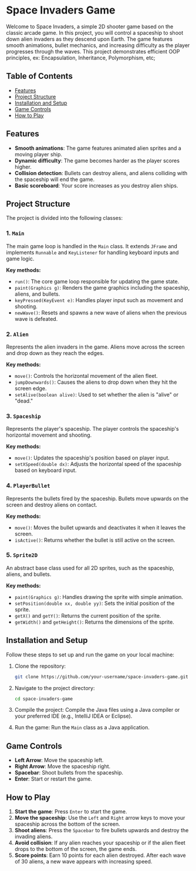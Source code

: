 # Space Invaders Game

Welcome to Space Invaders, a simple 2D shooter game based on the classic arcade game. In this project, you will control a spaceship to shoot down alien invaders as they descend upon Earth. The game features smooth animations, bullet mechanics, and increasing difficulty as the player progresses through the waves. This project demonstrates efficient OOP principles, ex: Encapsulation, Inheritance, Polymorphism, etc; 

## Table of Contents
- [Features](#features)
- [Project Structure](#project-structure)
- [Installation and Setup](#installation-and-setup)
- [Game Controls](#game-controls)
- [How to Play](#how-to-play)

## Features
- **Smooth animations**: The game features animated alien sprites and a moving player ship.
- **Dynamic difficulty**: The game becomes harder as the player scores higher.
- **Collision detection**: Bullets can destroy aliens, and aliens colliding with the spaceship will end the game.
- **Basic scoreboard**: Your score increases as you destroy alien ships.

## Project Structure

The project is divided into the following classes:

### 1. `Main`
The main game loop is handled in the `Main` class. It extends `JFrame` and implements `Runnable` and `KeyListener` for handling keyboard inputs and game logic.

**Key methods:**
- `run()`: The core game loop responsible for updating the game state.
- `paint(Graphics g)`: Renders the game graphics including the spaceship, aliens, and bullets.
- `keyPressed(KeyEvent e)`: Handles player input such as movement and shooting.
- `newWave()`: Resets and spawns a new wave of aliens when the previous wave is defeated.

### 2. `Alien`
Represents the alien invaders in the game. Aliens move across the screen and drop down as they reach the edges.

**Key methods:**
- `move()`: Controls the horizontal movement of the alien fleet.
- `jumpDownwards()`: Causes the aliens to drop down when they hit the screen edge.
- `setAlive(boolean alive)`: Used to set whether the alien is "alive" or "dead."

### 3. `Spaceship`
Represents the player's spaceship. The player controls the spaceship's horizontal movement and shooting.

**Key methods:**
- `move()`: Updates the spaceship's position based on player input.
- `setXSpeed(double dx)`: Adjusts the horizontal speed of the spaceship based on keyboard input.

### 4. `PlayerBullet`
Represents the bullets fired by the spaceship. Bullets move upwards on the screen and destroy aliens on contact.

**Key methods:**
- `move()`: Moves the bullet upwards and deactivates it when it leaves the screen.
- `isActive()`: Returns whether the bullet is still active on the screen.

### 5. `Sprite2D`
An abstract base class used for all 2D sprites, such as the spaceship, aliens, and bullets.

**Key methods:**
- `paint(Graphics g)`: Handles drawing the sprite with simple animation.
- `setPosition(double xx, double yy)`: Sets the initial position of the sprite.
- `getX()` and `getY()`: Returns the current position of the sprite.
- `getWidth()` and `getHeight()`: Returns the dimensions of the sprite.

## Installation and Setup

Follow these steps to set up and run the game on your local machine:

1. Clone the repository:

    ```bash
    git clone https://github.com/your-username/space-invaders-game.git
    ```

2. Navigate to the project directory:

    ```bash
    cd space-invaders-game
    ```

3. Compile the project: Compile the Java files using a Java compiler or your preferred IDE (e.g., IntelliJ IDEA or Eclipse).

4. Run the game: Run the `Main` class as a Java application.

## Game Controls

- **Left Arrow**: Move the spaceship left.
- **Right Arrow**: Move the spaceship right.
- **Spacebar**: Shoot bullets from the spaceship.
- **Enter**: Start or restart the game.

## How to Play

1. **Start the game**: Press `Enter` to start the game.
2. **Move the spaceship**: Use the `Left` and `Right` arrow keys to move your spaceship across the bottom of the screen.
3. **Shoot aliens**: Press the `Spacebar` to fire bullets upwards and destroy the invading aliens.
4. **Avoid collision**: If any alien reaches your spaceship or if the alien fleet drops to the bottom of the screen, the game ends.
5. **Score points**: Earn 10 points for each alien destroyed. After each wave of 30 aliens, a new wave appears with increasing speed.
